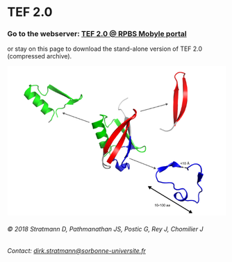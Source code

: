 # TEF 2.0
### Go to the webserver: [TEF 2.0 @ RPBS Mobyle portal](http://mobyle.rpbs.univ-paris-diderot.fr/cgi-bin/portal.py?form=TEF#forms::TEF "TEF 2.0 webserver")

or stay on this page to download the stand-alone version of TEF 2.0 (compressed archive).

![alt text][logo]

[logo]: https://raw.githubusercontent.com/tef2/tef2.github.io/master/tef2.png




###### © 2018 Stratmann D, Pathmanathan JS, Postic G, Rey J, Chomilier J
###### Contact: [dirk.stratmann@sorbonne-universite.fr](mailto:dirk.stratmann@sorbonne-universite.fr)
